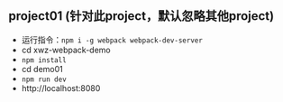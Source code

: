 ## project01 (针对此project，默认忽略其他project)

* 运行指令：``npm i -g webpack webpack-dev-server``
* cd xwz-webpack-demo
* ``npm install``
* cd demo01
* ``npm run dev``
* http://localhost:8080
